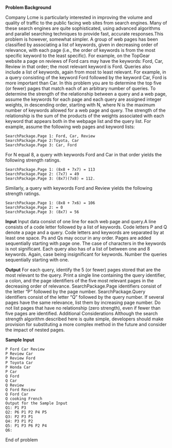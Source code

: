 **Problem Background**

Company Lcme is particularly interested in improving the volume and quality of traffic to the public facing web sites from search engines. Many of these search engines are quite sophisticated, using advanced algorithms and parallel searching techniques to provide fast, accurate responses.This problem is however, somewhat simpler. A group of web pages has been classified by associating a list of keywords, given in decreasing order of relevance, with each page (i.e., the order of keywords is from the most specific keyword to the least specific). For example, on the TopGear website a page on reviews of Ford cars may have the keywords: Ford, Car, Review in that order; the most relevant keyword is Ford. Queries also include a list of keywords, again from most to least relevant. For example, in a query consisting of the keyword Ford followed by the keyword Car, Ford is more important than Car. In this problem you are to determine the top five (or fewer) pages that match each of an arbitrary number of queries.
To determine the strength of the relationship between a query and a web page, assume the keywords for each page and each query are assigned integer weights, in descending order, starting with N, where N is the maximum number of keywords allowed for a web page and query.
The strength of the relationship is the sum of the products of the weights associated with each keyword that appears both in the webpage list and the query list.
For example, assume the following web pages and keyword lists:

    SearchPackage.Page 1: Ford, Car, Review
    SearchPackage.Page 2:Toyota, Car
    SearchPackage.Page 3: Car, Ford

For N equal 8, a query with keywords Ford and Car in that order yields the following strength
ratings.

    SearchPackage.Page 1: (8x8 + 7x7) = 113
    SearchPackage.Page 2: (7x7) = 49
    SearchPackage.Page 3: (8x7)(7x8) = 112.

Similarly, a query with keywords Ford and Review yields the following strength ratings.

    SearchPackage.Page 1: (8x8 + 7x6) = 106
    SearchPackage.Page 2: = 0
    SearchPackage.Page 3: (8x7) = 56

**Input**
Input data consist of one line for each web page and query.A line consists of a code letter
followed by a list of keywords. Code letters P and Q denote a page and a query. Code letters
and keywords are separated by at least one space. Ps and Qs may occur in any order.
Pages are added sequentially starting with page one. The case of characters in the keywords is
not significant. Each query also has of a list of between one and 8 keywords. Again, case being
insignificant for keywords. Number the queries sequentially starting with one.

**Output**
For each query, identify the 5 (or fewer) pages stored that are the most relevant to the query.
Print a single line containing the query identifier, a colon, and the page identifiers of the five
most relevant pages in the decreasing order of relevance. SearchPackage.Page identifiers consist of the letter
“P” followed by the page number. SearchPackage.Query identifiers consist of the letter “Q” followed by the query
number. If several pages have the same relevance, list them by increasing page number. Do
not list pages that have no relationship (zero strength), even if fewer than five pages are
identified.
Additional Considerations
Although the search strength algorithm described here is quite simple, developers should make
provision for substituting a more complex method in the future and consider the impact of
nested pages.

**Sample Input**

    P Ford Car Review
    P Review Car
    P Review Ford
    P Toyota Car
    P Honda Car
    P Car
    Q Ford
    Q Car
    Q Review
    Q Ford Review
    Q Ford Car
    Q cooking French
    Output for the Sample Input
    Q1: P1 P3
    Q2: P6 P1 P2 P4 P5
    Q3: P2 P3 P1
    Q4: P3 P1 P2
    Q5: P1 P3 P6 P2 P4
    Q6:

End of problem